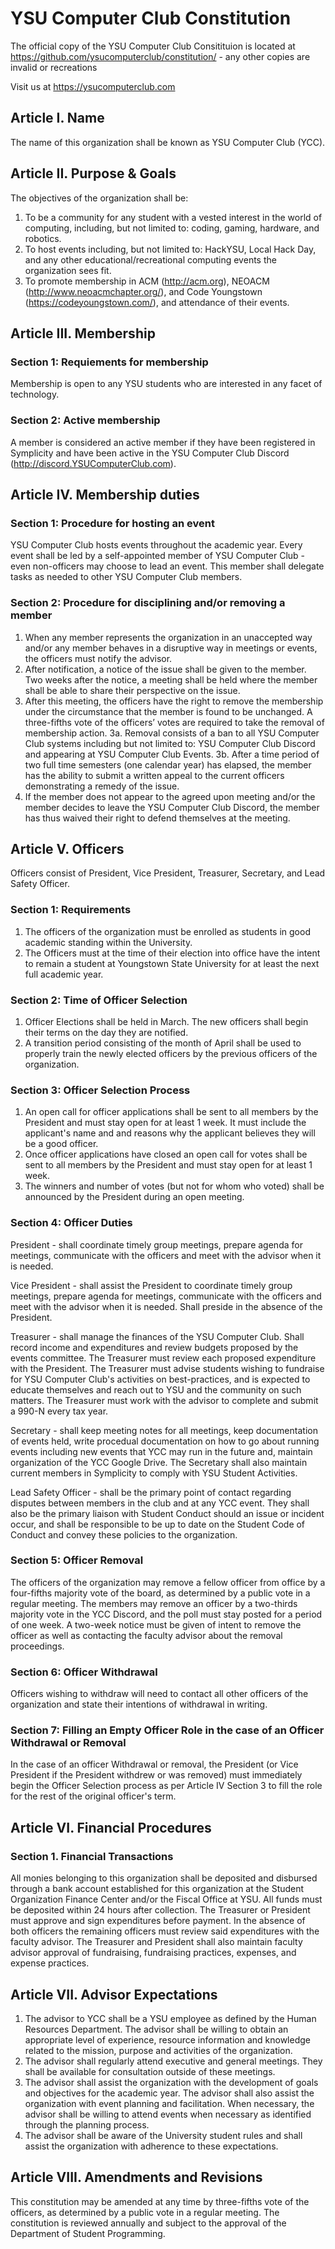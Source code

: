 # YSU Computer Club Constitution

The official copy of the YSU Computer Club Consitituion is located at https://github.com/ysucomputerclub/constitution/ - any other copies are invalid or recreations

Visit us at https://ysucomputerclub.com

## Article I. Name

The name of this organization shall be known as YSU Computer Club (YCC).

## Article II. Purpose & Goals

The objectives of the organization shall be:

1. To be a community for any student with a vested interest in the world of computing, including, but not limited to: coding, gaming, hardware, and robotics.
2. To host events including, but not limited to: HackYSU, Local Hack Day, and any other educational/recreational computing events the organization sees fit.
3. To promote membership in ACM (http://acm.org), NEOACM (http://www.neoacmchapter.org/), and Code Youngstown (https://codeyoungstown.com/), and attendance of their events. 

## Article III. Membership

### Section 1: Requiements for membership

Membership is open to any YSU students who are interested in any facet of technology.

### Section 2: Active membership

A member is considered an active member if they have been registered in Symplicity and have been active in the YSU Computer Club Discord (http://discord.YSUComputerClub.com).

## Article IV. Membership duties

### Section 1: Procedure for hosting an event

YSU Computer Club hosts events throughout the academic year. Every event shall be led by a self-appointed member of YSU Computer Club - even non-officers may choose to lead an event. This member shall delegate tasks as needed to other YSU Computer Club members.

### Section 2: Procedure for disciplining and/or removing a member

1. When any member represents the organization in an unaccepted way and/or any member behaves in a disruptive way in meetings or events, the officers must notify the advisor.
2. After notification, a notice of the issue shall be given to the member. Two weeks after the notice, a meeting shall be held where the member shall be able to share their perspective on the issue.
3. After this meeting, the officers have the right to remove the membership under the circumstance that the member is found to be unchanged. A three-fifths vote of the officers’ votes are required to take the removal of membership action.
3a. Removal consists of a ban to all YSU Computer Club systems including but not limited to: YSU Computer Club Discord and appearing at YSU Computer Club Events.
3b. After a time period of two full time semesters (one calendar year) has elapsed, the member has the ability to submit a written appeal to the current officers demonstrating a remedy of the issue.
4. If the member does not appear to the agreed upon meeting and/or the member decides to leave the YSU Computer Club Discord, the member has thus waived their right to defend themselves at the meeting.

## Article V. Officers

Officers consist of President, Vice President, Treasurer, Secretary, and Lead Safety Officer.

### Section 1: Requirements

1. The officers of the organization must be enrolled as students in good academic standing within the University.
2. The Officers must at the time of their election into office have the intent to remain a student at Youngstown State University for at least the next full academic year.

### Section 2: Time of Officer Selection

1. Officer Elections shall be held in March. The new officers shall begin their terms on the day they are notified.
2. A transition period consisting of the month of April shall be used to properly train the newly elected officers by the previous officers of the organization.

### Section 3: Officer Selection Process

1. An open call for officer applications shall be sent to all members by the President and must stay open for at least 1 week. It must include the applicant's name and and reasons why the applicant believes they will be a good officer.
2. Once officer applications have closed an open call for votes shall be sent to all members by the President and must stay open for at least 1 week.
3. The winners and number of votes (but not for whom who voted) shall be announced by the President during an open meeting.

### Section 4: Officer Duties

President - shall coordinate timely group meetings, prepare agenda for meetings, communicate with the officers and meet with the advisor when it is needed.

Vice President - shall assist the President to coordinate timely group meetings, prepare agenda for meetings, communicate with the officers and meet with the advisor when it is needed. Shall preside in the absence of the President.

Treasurer - shall manage the finances of the YSU Computer Club. Shall record income and expenditures and review budgets proposed by the events committee. The Treasurer must review each proposed expenditure with the President. The Treasurer must advise students wishing to fundraise for YSU Computer Club's activities on best-practices, and is expected to educate themselves and reach out to YSU and the community on such matters. The Treasurer must work with the advisor to complete and submit a 990-N every tax year.

Secretary - shall keep meeting notes for all meetings, keep documentation of events held, write procedual documentation on how to go about running events including new events that YCC may run in the future and, maintain organization of the YCC Google Drive. The Secretary shall also maintain current members in Symplicity to comply with YSU Student Activities.

Lead Safety Officer - shall be the primary point of contact regarding disputes between members in the club and at any YCC event. They shall also be the primary liaison with Student Conduct should an issue or incident occur, and shall be responsible to be up to date on the Student Code of Conduct and convey these policies to the organization.


### Section 5: Officer Removal

The officers of the organization may remove a fellow officer from office by a four-fifths majority vote of the board, as determined by a public vote in a regular meeting. The members may remove an officer by a two-thirds majority vote in the YCC Discord, and the poll must stay posted for a period of one week. A two-week notice must be given of intent to remove the officer as well as contacting the faculty advisor about the removal proceedings.

### Section 6: Officer Withdrawal

Officers wishing to withdraw will need to contact all other officers of the organization and state their intentions of withdrawal in writing.

### Section 7: Filling an Empty Officer Role in the case of an Officer Withdrawal or Removal

In the case of an officer Withdrawal or removal, the President (or Vice President if the President withdrew or was removed) must immediately begin the Officer Selection process as per Article IV Section 3 to fill the role for the rest of the original officer's term.

## Article VI. Financial Procedures

### Section 1. Financial Transactions

All monies belonging to this organization shall be deposited and disbursed through a bank account established for this organization at the Student Organization Finance Center and/or the Fiscal Office at YSU. All funds must be deposited within 24 hours after collection. The Treasurer or President must approve and sign expenditures before payment. In the absence of both officers the remaining officers must review said expenditures with the faculty advisor. The Treasurer and President shall also maintain faculty advisor approval of fundraising, fundraising practices, expenses, and expense practices.

## Article VII. Advisor Expectations

1. The advisor to YCC shall be a YSU employee as defined by the Human Resources Department. The advisor shall be willing to obtain an appropriate level of experience, resource information and knowledge related to the mission, purpose and activities of the organization.
2. The advisor shall regularly attend executive and general meetings. They shall be available for consultation outside of these meetings.
3. The advisor shall assist the organization with the development of goals and objectives for the academic year. The advisor shall also assist the organization with event planning and facilitation. When necessary, the advisor shall be willing to attend events when necessary as identified through the planning process.
4. The advisor shall be aware of the University student rules and shall assist the organization with adherence to these expectations.

## Article VIII. Amendments and Revisions

This constitution may be amended at any time by three-fifths vote of the officers, as determined by a public vote in a regular meeting. The constitution is reviewed annually and subject to the approval of the Department of Student Programming.
